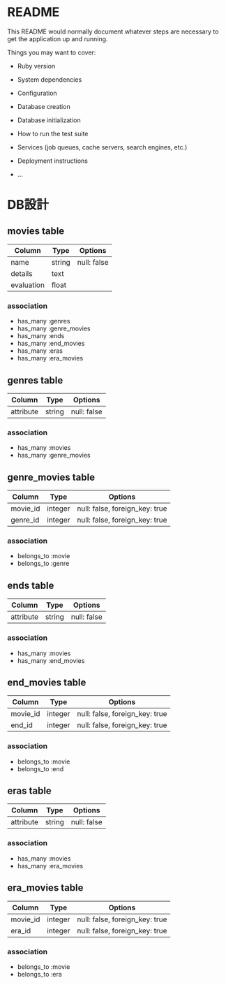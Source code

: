 # README

This README would normally document whatever steps are necessary to get the
application up and running.

Things you may want to cover:

* Ruby version

* System dependencies

* Configuration

* Database creation

* Database initialization

* How to run the test suite

* Services (job queues, cache servers, search engines, etc.)

* Deployment instructions

* ...

# DB設計

## movies table
|Column|Type|Options|
|------|----|-------|
|name|string|null: false|
|details|text||
|evaluation|float||
### association
- has_many :genres
- has_many :genre_movies
- has_many :ends
- has_many :end_movies
- has_many :eras
- has_many :era_movies


## genres table
|Column|Type|Options|
|------|----|-------|
|attribute|string|null: false|
### association
- has_many :movies
- has_many :genre_movies

## genre_movies table
|Column|Type|Options|
|------|----|-------|
|movie_id|integer|null: false, foreign_key: true|
|genre_id|integer|null: false, foreign_key: true|
### association
- belongs_to :movie
- belongs_to :genre


## ends table
|Column|Type|Options|
|------|----|-------|
|attribute|string|null: false|
### association
- has_many :movies
- has_many :end_movies

## end_movies table
|Column|Type|Options|
|------|----|-------|
|movie_id|integer|null: false, foreign_key: true|
|end_id|integer|null: false, foreign_key: true|
### association
- belongs_to :movie
- belongs_to :end


## eras table
|Column|Type|Options|
|------|----|-------|
|attribute|string|null: false|
### association
- has_many :movies
- has_many :era_movies

## era_movies table
|Column|Type|Options|
|------|----|-------|
|movie_id|integer|null: false, foreign_key: true|
|era_id|integer|null: false, foreign_key: true|
### association
- belongs_to :movie
- belongs_to :era
